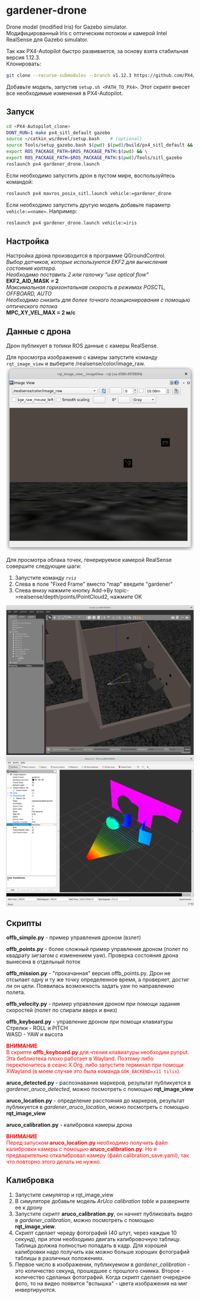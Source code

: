 # gardener-drone
Drone model (modified Iris) for Gazebo simulator.  
Модифицированный Iris c оптическим потоком и камерой Intel RealSense для Gazebo simulator.

Так как PX4-Autopilot быстро развивается, за основу взята стабильная версия 1.12.3.  
Клонировать:  
```bash
git clone --recurse-submodules --branch v1.12.3 https://github.com/PX4/PX4-Autopilot.git
```

Добавьте модель, запустив `setup.sh <PATH_TO_PX4>`. Этот скрипт внесет все необходимые изменения в PX4-Autopilot.

## Запуск
```bash
cd <PX4-Autopilot_clone>
DONT_RUN=1 make px4_sitl_default gazebo
source ~/catkin_ws/devel/setup.bash    # (optional)
source Tools/setup_gazebo.bash $(pwd) $(pwd)/build/px4_sitl_default && \
export ROS_PACKAGE_PATH=$ROS_PACKAGE_PATH:$(pwd) && \
export ROS_PACKAGE_PATH=$ROS_PACKAGE_PATH:$(pwd)/Tools/sitl_gazebo
roslaunch px4 gardener_drone.launch
```
Если необходимо запустить дрон в пустом мире, воспользуйтесь командой:
```bash
roslaunch px4 mavros_posix_sitl.launch vehicle:=gardener_drone
```
Если необходимо запустить другую модель добавьте параметр `vehicle:=<name>`. Например:
```bash
roslaunch px4 gardener_drone.launch vehicle:=iris
```

## Настройка
Настройка дрона производится в программе QGroundControl.  
*Выбор датчиков, которые используются EKF2 для вычисления состояния коптера.  
Необходимо поставить 2 или галочку "use optical flow"*  
**EKF2_AID_MASK = 2**  
*Максимальная горизонтальная скорость в режимах POSCTL, OFFBOARD, AUTO  
Необходимо снизить для более точного позиционирования с помощью оптического потока*  
**MPC_XY_VEL_MAX = 2 м/с**  

## Данные с дрона
Дрон публикует в топики ROS данные с камеры RealSense.

Для просмотра изображения с камеры запустите команду `rqt_image_view` и выберите
/realsense/color/image_raw.
![rqt_image_view](/img/001_rqt_image_view.png "Отображение топика /realsense/color/image_raw")


Для просмотра облака точек, генерируемое камерой RealSense совершите следующие шаги:
1. Запустите команду `rviz`
2. Слева в поле "Fixed Frame" вместо "map" введите "gardener"
3. Слева внизу нажмите кнопку Add->By topic->realsense/depth/points/PointCloud2, нажмите OK

![gazebo](/img/002_gazebo.png "Отображение коптера в Gazebo")
![rviz](/img/003_rviz.png "Облако точек в rviz")

## Скрипты
**offb_simple.py** - пример управления дроном (взлет)

**offb_points.py** - более сложный пример управления дроном (полет по квадрату зигзагом с изменением yaw). Проверка состояния дрона вынесена в отдельный поток

**offb_mission.py** - "прокачанная" версия offb_points.py. Дрон не отсылает одну и ту же точку определенное время, а проверяет, достиг ли он цели. Появилась возможность задать yaw по направлению полета.

**offb_velocity.py** - пример управления дроном при помощи задания скоростей (полет по спирали вверх и вниз)

**offb_keyboard.py** - управление дроном при помощи клавиатуры  
Стрелки - ROLL и PITCH  
WASD - YAW и высота

<span style="color:red">**ВНИМАНИЕ**  
В скрипте **offb_keyboard.py** для чтения клавиатуры необходим pynput. Эта библиотека плохо работает в Wayland. Поэтому либо переключитесь в сеанс X.Org, либо запустите терминал при помощи XWayland (в моем случае это была команда `GDK_BACKEND=x11 tilix`).
</span>

**aruco_detected.py** - распознавание маркеров, результат публикуется в _gardener_aruco_detected_, можно посмотреть с помощью **rqt_image_view**

**aruco_location.py** - определение расстояния до маркеров, результат публикуется в _gardener_aruco_location_, можно посмотреть с помощью **rqt_image_view**

**aruco_calibration.py** - калибровка камеры дрона

<span style="color:red">**ВНИМАНИЕ**  
Перед запуском **aruco_location.py** необходимо получить файл калибровки камеры с помощью **aruco_calibration.py**.
Но я предварительно откалибровал камеру (файл calibration_save.yaml), так что повторно этого делать не нужно.
</span>

## Калибровка
1. Запустите симулятор и rqt_image_view
2. В симуляторе добавьте модель _ArUco calibration table_ и разверните ее к дрону
3. Запустите скрипт **aruco_calibration.py**, он начнет публиковать видео в _gardener_calibration_, можно посмотреть с помощью **rqt_image_view**.
4. Скрипт сделает череду фотографий (40 штут, через каждые 10 секунд), при этом необходимо двигать калибровочную таблицу. Таблица должна полностью попадать в кадр. Для хорошей калибровки надо получить как можно больше хороших фотографий таблицы в различных положениях.
5.  Первое число в изображении, публикуемом в _gardener_calibration_ - это количество секунд, прошедшее с прошлого снимка. Второе - количество сделаных фотографий. Когда скрипт сделает очередное фото, то на видео появится "вспышка" - цвета изображения на миг инвертируются.
